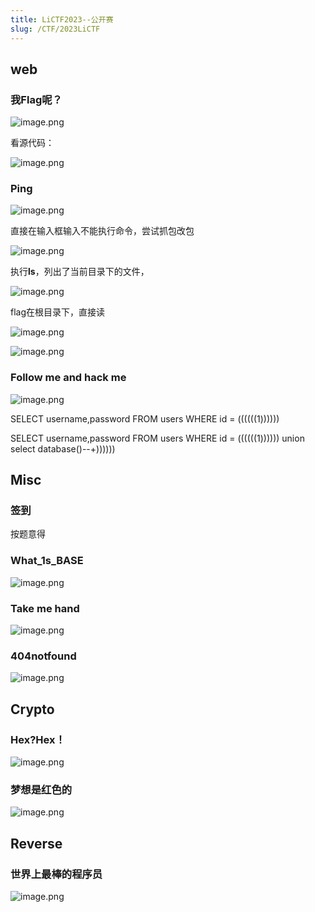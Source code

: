 ```yaml
---
title: LiCTF2023--公开赛
slug: /CTF/2023LiCTF
---
```


## web

### 我Flag呢？
![image.png](https://img.crzliang.cn/img/202407152311522.png)

看源代码：

![image.png](https://img.crzliang.cn/img/202407152311523.png)

### Ping
![image.png](https://img.crzliang.cn/img/202407152311524.png)

直接在输入框输入不能执行命令，尝试抓包改包

![image.png](https://img.crzliang.cn/img/202407152311525.png)

执行**ls**，列出了当前目录下的文件，

![image.png](https://img.crzliang.cn/img/202407152311526.png)

flag在根目录下，直接读

![image.png](https://img.crzliang.cn/img/202407152311527.png)

![image.png](https://img.crzliang.cn/img/202407152311528.png)

### Follow me and hack me

![image.png](https://img.crzliang.cn/img/202407152311529.png)


SELECT username,password FROM users WHERE id = ((((((1))))))

SELECT username,password FROM users WHERE id = ((((((1)))))) union select database()--+))))))

## Misc

### 签到

按题意得

### What_1s_BASE

![image.png](https://img.crzliang.cn/img/202407152311530.png)

### Take me hand

![image.png](https://img.crzliang.cn/img/202407152311531.png)

### 404notfound

![image.png](https://img.crzliang.cn/img/202407152311532.png)

## Crypto

### Hex?Hex！

![image.png](https://img.crzliang.cn/img/202407152311533.png)

### 梦想是红色的

![image.png](https://img.crzliang.cn/img/202407152311534.png)

## Reverse

### 世界上最棒的程序员

![image.png](https://img.crzliang.cn/img/202407152311535.png)
